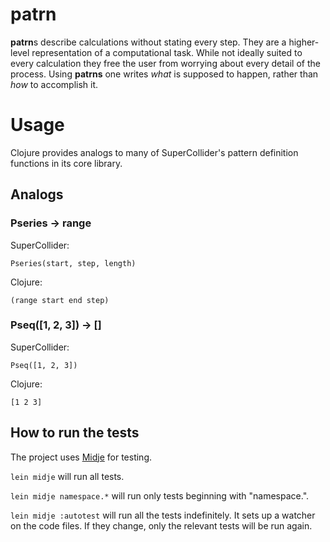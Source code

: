 # patrn

**patrn**s describe calculations without stating every step.
They are a higher-level representation of a computational task.
While not ideally suited to every calculation they free the user from worrying
about every detail of the process.
Using **patrns** one writes *what* is supposed to happen, rather than *how* to
accomplish it.

# Usage

Clojure provides analogs to many of SuperCollider's pattern definition
functions in its core library.

## Analogs

### Pseries -> range

SuperCollider:
```
Pseries(start, step, length)
```

Clojure:
```
(range start end step)
```

### Pseq([1, 2, 3]) -> []

SuperCollider:
```
Pseq([1, 2, 3])
```

Clojure:
```
[1 2 3]
```

## How to run the tests

The project uses [Midje](https://github.com/marick/Midje/) for testing.

`lein midje` will run all tests.

`lein midje namespace.*` will run only tests beginning with "namespace.".

`lein midje :autotest` will run all the tests indefinitely. It sets up a
watcher on the code files. If they change, only the relevant tests will be
run again.
